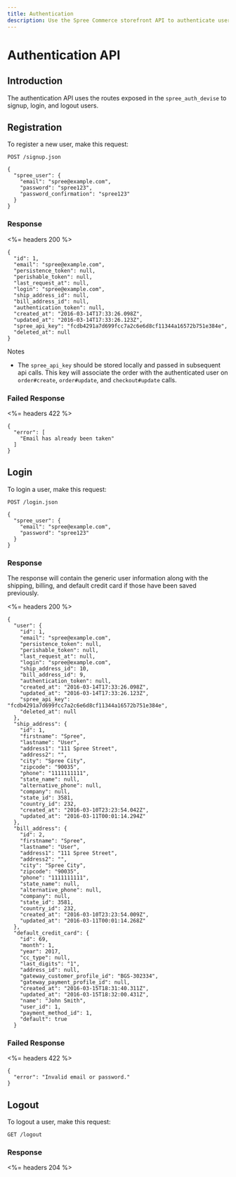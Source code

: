```yaml
---
title: Authentication
description: Use the Spree Commerce storefront API to authenticate users
---
```


# Authentication API

## Introduction

The authentication API uses the routes exposed in the `spree_auth_devise` to signup, login, and logout users.

## Registration

To register a new user, make this request:

    POST /signup.json

<pre class="highlight"><code class="language-javascript">{
  "spree_user": {
    "email": "spree@example.com", 
    "password": "spree123", 
    "password_confirmation": "spree123"
  }
}
</code></pre>

### Response

<%= headers 200 %>
<pre class="highlight"><code class="language-javascript">{
  "id": 1,
  "email": "spree@example.com",
  "persistence_token": null,
  "perishable_token": null,
  "last_request_at": null,
  "login": "spree@example.com",
  "ship_address_id": null,
  "bill_address_id": null,
  "authentication_token": null,
  "created_at": "2016-03-14T17:33:26.098Z",
  "updated_at": "2016-03-14T17:33:26.123Z",
  "spree_api_key": "fcdb4291a7d699fcc7a2c6e6d8cf11344a16572b751e384e",
  "deleted_at": null
}
</code></pre>

Notes
  - The `spree_api_key` should be stored locally and passed in subsequent api calls. This key will associate the order with the authenticated user on `order#create`, `order#update`, and `checkout#update` calls.

### Failed Response

<%= headers 422 %>
<pre class="highlight"><code class="language-javascript">{
  "error": [
    "Email has already been taken"
  ]
}
</code></pre>

## Login

To login a user, make this request:

    POST /login.json

<pre class="highlight"><code class="language-javascript">{
  "spree_user": {
    "email": "spree@example.com", 
    "password": "spree123"
  }
}
</code></pre>

### Response

The response will contain the generic user information along with the shipping, billing, and default credit card if those have been saved previously. 

<%= headers 200 %>
<pre class="highlight"><code class="language-javascript">{
  "user": {
    "id": 1,
    "email": "spree@example.com",
    "persistence_token": null,
    "perishable_token": null,
    "last_request_at": null,
    "login": "spree@example.com",
    "ship_address_id": 10,
    "bill_address_id": 9,
    "authentication_token": null,
    "created_at": "2016-03-14T17:33:26.098Z",
    "updated_at": "2016-03-14T17:33:26.123Z",
    "spree_api_key": "fcdb4291a7d699fcc7a2c6e6d8cf11344a16572b751e384e",
    "deleted_at": null
  },
  "ship_address": {
    "id": 1,
    "firstname": "Spree",
    "lastname": "User",
    "address1": "111 Spree Street",
    "address2": "",
    "city": "Spree City",
    "zipcode": "90035",
    "phone": "1111111111",
    "state_name": null,
    "alternative_phone": null,
    "company": null,
    "state_id": 3581,
    "country_id": 232,
    "created_at": "2016-03-10T23:23:54.042Z",
    "updated_at": "2016-03-11T00:01:14.294Z"
  },
  "bill_address": {
    "id": 2,
    "firstname": "Spree",
    "lastname": "User",
    "address1": "111 Spree Street",
    "address2": "",
    "city": "Spree City",
    "zipcode": "90035",
    "phone": "1111111111",
    "state_name": null,
    "alternative_phone": null,
    "company": null,
    "state_id": 3581,
    "country_id": 232,
    "created_at": "2016-03-10T23:23:54.009Z",
    "updated_at": "2016-03-11T00:01:14.268Z"
  },
  "default_credit_card": {
    "id": 69,
    "month": 1,
    "year": 2017,
    "cc_type": null,
    "last_digits": "1",
    "address_id": null,
    "gateway_customer_profile_id": "BGS-302334",
    "gateway_payment_profile_id": null,
    "created_at": "2016-03-15T18:31:40.311Z",
    "updated_at": "2016-03-15T18:32:00.431Z",
    "name": "John Smith",
    "user_id": 1,
    "payment_method_id": 1,
    "default": true
  }
</code></pre>

### Failed Response

<%= headers 422 %>
<pre class="highlight"><code class="language-javascript">{
  "error": "Invalid email or password."
}
</code></pre>

## Logout

To logout a user, make this request:

    GET /logout

### Response

<%= headers 204 %>

